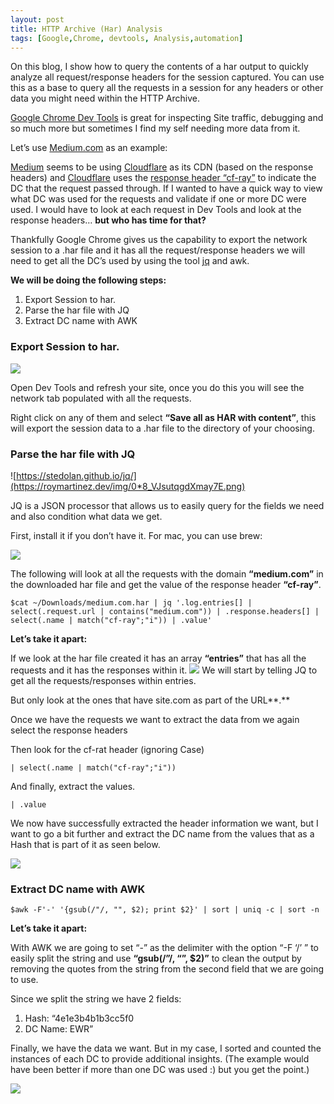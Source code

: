 ```yaml
---
layout: post
title: HTTP Archive (Har) Analysis
tags: [Google,Chrome, devtools, Analysis,automation]
---
```


On this blog, I show how to query the contents of a har output to quickly
analyze all request/response headers for the session captured. You can use this
as a base to query all the requests in a session for any headers or other data
you might need within the HTTP Archive.

[Google Chrome Dev Tools](https://developers.google.com/web/tools/chrome-devtools/) is great for
inspecting Site traffic, debugging and so much more but sometimes I find my self
needing more data from it.

Let’s use [Medium.com](https://medium.com/) as an example:

[Medium](https://medium.com/@Medium) seems to be using
[Cloudflare](https://medium.com/@cloudflare) as its CDN (based on the response
headers) and [Cloudflare](https://medium.com/@cloudflare) uses the [response header “cf-ray”](https://support.cloudflare.com/hc/en-us/articles/200170986-How-does-Cloudflare-handle-HTTP-Request-headers-)
to indicate the DC that the request passed through. If I wanted to have a quick
way to view what DC was used for the requests and validate if one or more DC
were used. I would have to look at each request in Dev Tools and look at the
response headers… **but who has time for that?**

Thankfully Google Chrome gives us the capability to export the network session
to a .har file and it has all the request/response headers we will need to get
all the DC’s used by using the tool [jq](https://stedolan.github.io/jq/) and
awk.

**We will be doing the following steps:**

1.  Export Session to har.
1.  Parse the har file with JQ
1.  Extract DC name with AWK

### Export Session to har.

![](https://roymartinez.dev/img/1*e7UONEoWB-Ob6D_x0nQ9Kg.png) 

Open Dev Tools and refresh your site, once you do this you will see the network
tab populated with all the requests.

Right click on any of them and select **“Save all as HAR with content”**, this
will export the session data to a .har file to the directory of your choosing.

### Parse the har file with JQ

![https://stedolan.github.io/jq/](https://roymartinez.dev/img/0*8_VJsutqgdXmay7E.png)

JQ is a JSON processor that allows us to easily query for the fields we need and
also condition what data we get.

First, install it if you don’t have it. For mac, you can use brew:

![](https://roymartinez.dev/img/1*4yIsfJZ3Ape_-S0xWRQktQ.png)


The following will look at all the requests with the domain **“medium.com”** in
the downloaded har file and get the value of the response header **“cf-ray”**.

    $cat ~/Downloads/medium.com.har | jq '.log.entries[] | select(.request.url | contains("medium.com")) | .response.headers[] | select(.name | match("cf-ray";"i")) | .value'

**Let’s take it apart:**

If we look at the har file created it has an array **“entries”** that has all
the requests and it has the responses within it.
![](https://roymartinez.dev/img/1*cCB7uLrAnbHgt6YCVi4EQQ.png)
We will start by telling JQ to get all the requests/responses within entries.


But only look at the ones that have site.com as part of the URL**.**


Once we have the requests we want to extract the data from we again select the
response headers


Then look for the cf-rat header (ignoring Case)

    | select(.name | match("cf-ray";"i"))

And finally, extract the values.

    | .value

We now have successfully extracted the header information we want, but I want to
go a bit further and extract the DC name from the values that as a Hash that is
part of it as seen below.

![](https://roymartinez.dev/img/1*4yIsfJZ3Ape_-S0xWRQktQ.png)


### Extract DC name with AWK

    $awk -F'-' '{gsub(/"/, "", $2); print $2}' | sort | uniq -c | sort -n

**Let’s take it apart:**

With AWK we are going to set “-” as the delimiter with the option “-F ‘/’ ” to
easily split the string and use **“gsub(/”/, “”, $2)”** to clean the output by
removing the quotes from the string from the second field that we are going to
use.

Since we split the string we have 2 fields:

1.  Hash: “4e1e3b4b1b3cc5f0
1.  DC Name: EWR”

Finally, we have the data we want. But in my case, I sorted and counted the
instances of each DC to provide additional insights. (The example would have
been better if more than one DC was used :) but you get the point.)

![](https://roymartinez.dev/img/1*JuBOD1TzeFzt-P8pNmGwsg.png)
